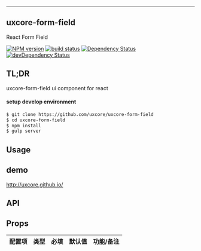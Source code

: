 ---

## uxcore-form-field

React Form Field

[![NPM version][npm-image]][npm-url]
[![build status][travis-image]][travis-url]
[![Dependency Status][dep-image]][dep-url]
[![devDependency Status][devdep-image]][devdep-url] 

[npm-image]: http://img.shields.io/npm/v/uxcore-form-field.svg?style=flat-square
[npm-url]: http://npmjs.org/package/uxcore-form-field
[travis-image]: https://img.shields.io/travis/uxcore/uxcore-form-field.svg?style=flat-square
[travis-url]: https://travis-ci.org/uxcore/uxcore-form-field
[dep-image]: http://img.shields.io/david/uxcore/uxcore-form-field.svg?style=flat-square
[dep-url]: https://david-dm.org/uxcore/uxcore-form-field
[devdep-image]: http://img.shields.io/david/dev/uxcore/uxcore-form-field.svg?style=flat-square
[devdep-url]: https://david-dm.org/uxcore/uxcore-form-field#info=devDependencies

## TL;DR

uxcore-form-field ui component for react

#### setup develop environment

```sh
$ git clone https://github.com/uxcore/uxcore-form-field
$ cd uxcore-form-field
$ npm install
$ gulp server
```

## Usage

## demo
http://uxcore.github.io/

## API

## Props

| 配置项 | 类型 | 必填 | 默认值 | 功能/备注 |
|---|---|---|---|---|

